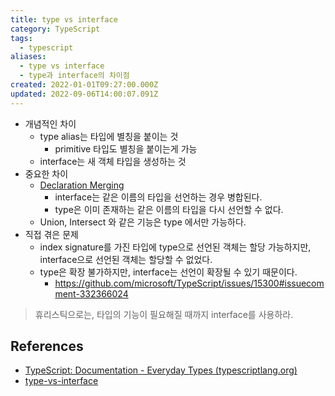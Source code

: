 ```yaml
---
title: type vs interface
category: TypeScript
tags:
  - typescript
aliases:
  - type vs interface
  - type과 interface의 차이점
created: 2022-01-01T09:27:00.000Z
updated: 2022-09-06T14:00:07.091Z
---
```


<Metadata />

- 개념적인 차이
  - type alias는 타입에 별칭을 붙이는 것
    - primitive 타입도 별칭을 붙이는게 가능
  - interface는 새 객체 타입을 생성하는 것
- 중요한 차이
  - [Declaration Merging](https://www.typescriptlang.org/docs/handbook/declaration-merging.html)
    - interface는 같은 이름의 타입을 선언하는 경우 병합된다.
    - type은 이미 존재하는 같은 이름의 타입을 다시 선언할 수 없다.
  - Union, Intersect 와 같은 기능은 type 에서만 가능하다.
- 직접 겪은 문제
  - index signature를 가진 타입에 type으로 선언된 객체는 할당 가능하지만, interface으로 선언된 객체는 할당할 수 없었다.
  - type은 확장 불가하지만, interface는 선언이 확장될 수 있기 때문이다.
    - https://github.com/microsoft/TypeScript/issues/15300#issuecomment-332366024

> 휴리스틱으로는, 타입의 기능이 필요해질 때까지 interface를 사용하라.

## References

- [TypeScript: Documentation - Everyday Types (typescriptlang.org)](https://www.typescriptlang.org/docs/handbook/2/everyday-types.html#differences-between-type-aliases-and-interfaces)
- [type-vs-interface](https://i.stack.imgur.com/6Tjyp.png)
